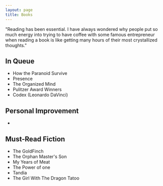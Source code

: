 ```yaml
---
layout: page
title: Books 
---
```


<p class="message">
  "Reading has been essential. I have always wondered why people put so much energy into trying to have coffee with some famous entrepreneur when reading a book is like getting many hours of their most crystallized thoughts."
</p>

## In Queue
* How the Paranoid Survive
* Presence 
* The Organized Mind
* Pulitzer Award Winners 
* Codex (Leonardo DaVinci)

## Personal Improvement 
* 
## Must-Read Fiction

* The GoldFinch
* The Orphan Master's Son
* My Years of Meat
* The Power of one
* Tandia
* The Girl With The Dragon Tatoo

